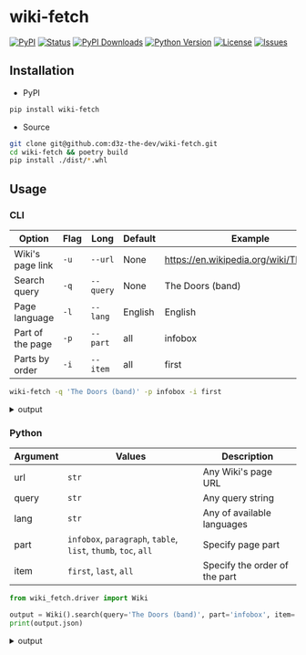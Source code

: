 # wiki-fetch

[![PyPI](https://img.shields.io/pypi/v/wiki-fetch)](https://github.com/d3z-the-dev/wiki-fetch/releases/)
[![Status](https://img.shields.io/pypi/status/wiki-fetch)](https://pypi.org/project/wiki-fetch/)
[![PyPI Downloads](https://img.shields.io/pypi/dm/wiki-fetch)](https://pypi.org/project/wiki-fetch/)
[![Python Version](https://img.shields.io/pypi/pyversions/wiki-fetch?color=%23244E71)](https://pypi.org/project/wiki-fetch/)
[![License](https://img.shields.io/pypi/l/wiki-fetch?color=272727)](https://en.wikipedia.org/wiki/MIT_License)
[![Issues](https://img.shields.io/github/issues/d3z-the-dev/wiki-fetch)](https://github.com/d3z-the-dev/wiki-fetch/issues)

## Installation

- PyPI

```bash
pip install wiki-fetch
```

- Source

```bash
git clone git@github.com:d3z-the-dev/wiki-fetch.git
cd wiki-fetch && poetry build
pip install ./dist/*.whl
```

## Usage

### CLI

| Option           | Flag | Long      | Default | Example                                   |
| ---------------- | ---- | --------- | ------- | ----------------------------------------- |
| Wiki's page link | `-u` | `--url`   | None    | <https://en.wikipedia.org/wiki/The_Doors> |
| Search query     | `-q` | `--query` | None    | The Doors (band)                          |
| Page language    | `-l` | `--lang`  | English | English                                   |
| Part of the page | `-p` | `--part`  | all     | infobox                                   |
| Parts by order   | `-i` | `--item`  | all     | first                                     |

```bash
wiki-fetch -q 'The Doors (band)' -p infobox -i first
```

<details>
<summary>output</summary>

```yaml
Infobox:
    The Doors:
        The Doors:
            Image 1: https://upload.wikimedia.org/wikipedia/commons/thumb/6/69/The_Doors_1968.JPG/250px-The_Doors_1968.JPG
            Image title: The Doors in 1966: Morrison (left), Densmore (centre), Krieger (right) and Manzarek (seated)
        Background information:
            Origin: Los Angeles, California, U.S.
            Genres:
                Psychedelic Rock
                Blues Rock
                Acid Rock
            Years active:
                1965-1973
                1978
            Labels: Elektra, Rhino
            Spinoffs:
                The Psychedelic Rangers
                Butts Band
                Nite City
                Manzarek-Krieger
            Spinoff of: Rick & the Ravens
            Past members:
                Jim Morrison
                Ray Manzarek
                Robby Krieger
                John Densmore
            Website: thedoors.com
```
</details>

### Python

| Argument | Values                                                         | Description                     |
| -------- | -------------------------------------------------------------- | ------------------------------- |
| url      | `str`                                                          | Any Wiki's page URL             |
| query    | `str`                                                          | Any query string                |
| lang     | `str`                                                          | Any of available languages      |
| part     | `infobox`, `paragraph`, `table`, `list`, `thumb`, `toc`, `all` | Specify page part               |
| item     | `first`, `last`, `all`                                         | Specify the order of the part   |

```python
from wiki_fetch.driver import Wiki

output = Wiki().search(query='The Doors (band)', part='infobox', item='first')
print(output.json)
```

<details>
<summary>output</summary>

```json
{
    "Infobox": {
        "The Doors": {
            "The Doors": {
                "Image 1": "https://upload.wikimedia.org/wikipedia/commons/thumb/6/69/The_Doors_1968.JPG/250px-The_Doors_1968.JPG",
                "Image title": "The Doors in 1966: Morrison (left), Densmore (centre), Krieger (right) and Manzarek (seated)"
            },
            "Background information": {
                "Origin": "Los Angeles, California, U.S.",
                "Genres": [
                    "Psychedelic Rock",
                    "Blues Rock",
                    "Acid Rock"
                ],
                "Years active": [
                    "1965-1973",
                    "1978"
                ],
                "Labels": "Elektra, Rhino",
                "Spinoffs": [
                    "The Psychedelic Rangers",
                    "Butts Band",
                    "Nite City",
                    "Manzarek-Krieger"
                ],
                "Spinoff of": "Rick & the Ravens",
                "Past members": [
                    "Jim Morrison",
                    "Ray Manzarek",
                    "Robby Krieger",
                    "John Densmore"
                ],
                "Website": "thedoors.com"
            }
        }
    }
}
```
</details>
